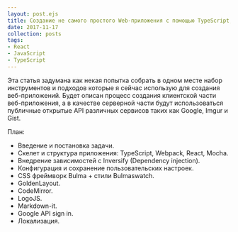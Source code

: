 ```yaml
---
layout: post.ejs
title: Создание не самого простого Web-приложения с помощью TypeScript, ReactJS и более чем 20 вспомогательных библиотек.
date: 2017-11-17
collection: posts
tags: 
- React
- JavaScript
- TypeScript
---
```


Эта статья задумана как некая попытка собрать в одном месте набор инструментов и
подходов которые я сейчас использую для создания веб-приложений. Будет описан процесс создания клиентской части веб-приложения, а в качестве
серверной части будут использоваться публичные открытые API различных сервисов
таких как Google, Imgur и Gist. <!--cut-->

План:

* Введение и постановка задачи.
* Скелет и структура приложения: TypeScript, Webpack, React, Mocha.
* Внедрение зависимостей с Inversify (Dependency injection).
* Конфигурация и сохранение пользовательских настроек.
* CSS фреймворк Bulma + стили Bulmaswatch.
* GoldenLayout.
* CodeMirror.
* LogoJS.
* Markdown-it.
* Google API sign in.
* Локализация.
